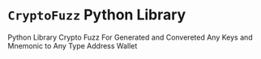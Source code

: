 # `CryptoFuzz` Python Library
Python Library Crypto Fuzz For Generated and Convereted Any Keys and Mnemonic to Any Type Address Wallet

